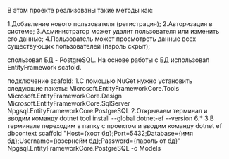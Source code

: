 В этом проекте реализованы такие методы как:

1.Добавление нового пользователя (регистрация);
2.Авторизация в системе;
3.Администратор может удалит пользователя или изменить его данные;
4.Пользователь может просмотреть данные всех существующих пользователей (пароль скрыт);

спользовал БД - PostgreSQL. 
На основе работы с БД использовал EntityFramework scafold.

подключение scafold:
1.С помощью NuGet нужно установить следующие пакеты: Microsoft.EntityFrameworkCore.Tools Microsoft.EntityFrameworkCore.Design Microsoft.EntityFrameworkCore.SqlServer Npgsql.EntityFrameworkCore.PostgreSQL
2.Открываем терминал и вводим команду dotnet tool install --global dotnet-ef --version 6.*
3.В терминале переходим в папку с проектом и вводим команду dotnet ef dbcontext scaffold "Host={хост бд};Port=5432;Database={имя бд};Username={юзернейм бд};Password={пароль от бд}" Npgsql.EntityFrameworkCore.PostgreSQL -o Models
